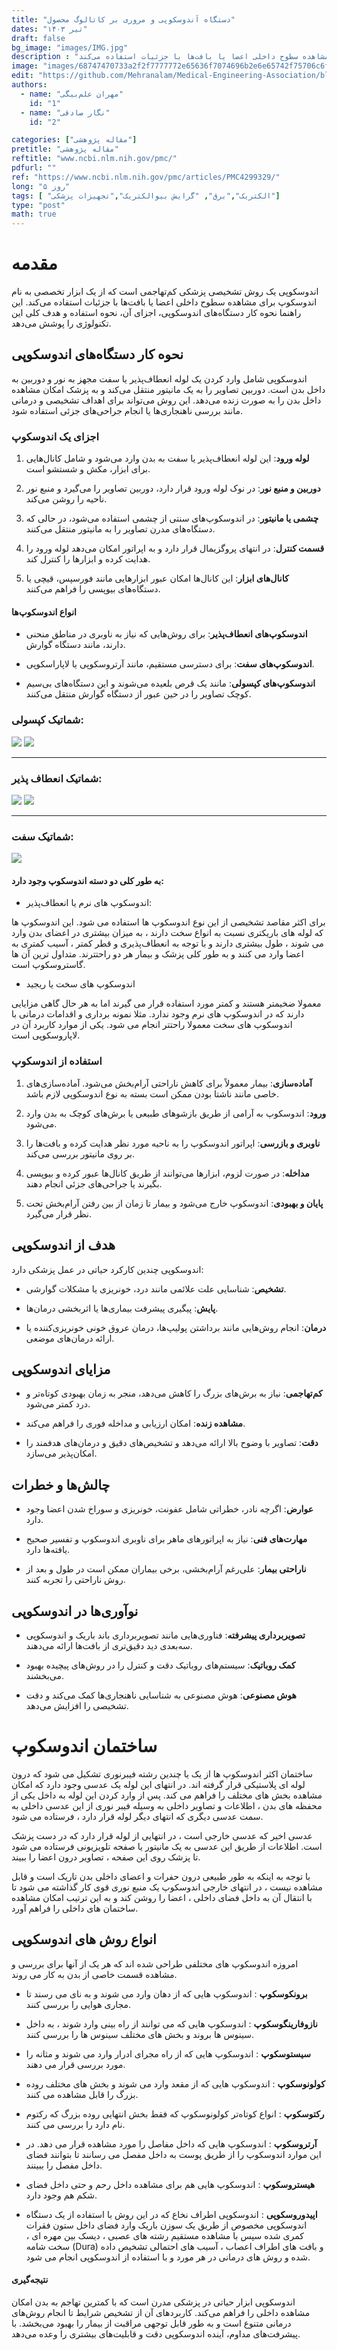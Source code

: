 ```yaml
---
title: "دستگاه آندوسکوپی و مروری بر کاتالوگ محصول"
dates: "تیر ۱۴۰۳"
draft: false
bg_image: "images/IMG.jpg"
description : "اندوسکوپی یک روش تشخیصی پزشکی کم‌تهاجمی است که از یک ابزار تخصصی به نام اندوسکوپ برای مشاهده سطوح داخلی اعضا یا بافت‌ها با جزئیات استفاده می‌کند"
image: "images/68747470733a2f2f7777772e65636f7074696b2e6e65742f75706c6f6164732f696d6167652f32303233303230372f254535253942254245254537253839253837312e706e67.png"
edit: "https://github.com/Mehranalam/Medical-Engineering-Association/blob/main/content/english/blog/Endoscopy.md"
authors:
  - name: "مهران علم‌بیگی"
    id: "1"
  - name: "نگار صادقی"
    id: "2"

categories: ["مقاله پژوهشی"]
pretitle: "مقاله پژوهشی"
reftitle: "www.ncbi.nlm.nih.gov/pmc/"
pdfurl: ""
ref: "https://www.ncbi.nlm.nih.gov/pmc/articles/PMC4299329/"
long: "۵ روز"
tags: [ "الکتریک","برق", "گرایش بیوالکتریک","تجهیزات پزشکی"]
type: "post"
math: true
---
```

# مقدمه
اندوسکوپی یک روش تشخیصی پزشکی کم‌تهاجمی است که از یک ابزار تخصصی به نام اندوسکوپ برای مشاهده سطوح داخلی اعضا یا بافت‌ها با جزئیات استفاده می‌کند. این راهنما نحوه کار دستگاه‌های اندوسکوپی، اجزای آن، نحوه استفاده و هدف کلی این تکنولوژی را پوشش می‌دهد.

## نحوه کار دستگاه‌های اندوسکوپی
اندوسکوپی شامل وارد کردن یک لوله انعطاف‌پذیر یا سفت مجهز به نور و دوربین به داخل بدن است. دوربین تصاویر را به یک مانیتور منتقل می‌کند و به پزشک امکان مشاهده داخل بدن را به صورت زنده می‌دهد. این روش می‌تواند برای اهداف تشخیصی و درمانی مانند بررسی ناهنجاری‌ها یا انجام جراحی‌های جزئی استفاده شود.

### اجزای یک اندوسکوپ

1. **لوله ورود**: این لوله انعطاف‌پذیر یا سفت به بدن وارد می‌شود و شامل کانال‌هایی برای ابزار، مکش و شستشو است.
   
3. **دوربین و منبع نور**: در نوک لوله ورود قرار دارد، دوربین تصاویر را می‌گیرد و منبع نور ناحیه را روشن می‌کند.
   
4. **چشمی یا مانیتور**: در اندوسکوپ‌های سنتی از چشمی استفاده می‌شود، در حالی که دستگاه‌های مدرن تصاویر را به مانیتور منتقل می‌کنند.
   
6. **قسمت کنترل**: در انتهای پروگزیمال قرار دارد و به اپراتور امکان می‌دهد لوله ورود را هدایت کرده و ابزارها را کنترل کند.
   
7. **کانال‌های ابزار**: این کانال‌ها امکان عبور ابزارهایی مانند فورسپس، قیچی یا دستگاه‌های بیوپسی را فراهم می‌کنند.

#### انواع اندوسکوپ‌ها

- **اندوسکوپ‌های انعطاف‌پذیر**: برای روش‌هایی که نیاز به ناوبری در مناطق منحنی دارند، مانند دستگاه گوارش.
  
- **اندوسکوپ‌های سفت**: برای دسترسی مستقیم، مانند آرتروسکوپی یا لاپاراسکوپی.
  
- **اندوسکوپ‌های کپسولی**: مانند یک قرص بلعیده می‌شوند و این دستگاه‌های بی‌سیم کوچک تصاویر را در حین عبور از دستگاه گوارش منتقل می‌کنند.


### شماتیک کپسولی:


<img src="https://www.manhattangastroenterology.com/wp-content/uploads/2022/09/Capsule-Endoscopy-System.jpg" class="img-fluid w-100"/>

<img src="https://www.mayoclinic.org/-/media/kcms/gbs/patient-consumer/images/2013/11/15/17/43/ds00319_-my00139_im04443_mcdc7_capsuleendoscopythu_jpg.jpg" class="img-fluid w-100"/>

----

  ### شماتیک انعطاف پذیر:

<img src="https://encrypted-tbn0.gstatic.com/images?q=tbn:ANd9GcTIXUKPrVXRop15mw0e1JxxIZjRd_7BcyP9xw&s" class="img-fluid w-100"/>

<img src="https://lh6.googleusercontent.com/proxy/c0jvHPT2GJ3_hevp0n0IvlQaotNV04E5o_MLZAEPTnbYgUu4af8Gq3brPGwXiIiZgcxa9bn6Jr8Hg_r6aW_NPjssjuzlX83JGYWTVW4vxnr_Vd9150FRtO-PTiwfV-Zbr4yyxuCd" class="img-fluid w-100"/>

-----

### شماتیک سفت:

<img src="https://www.ecoptik.net/uploads/image/20230207/%E5%9B%BE%E7%89%871.png" class="img-fluid w-100"/>


<br>

#### به طور کلی دو دسته اندوسکوپ وجود دارد:


- اندوسکوپ های نرم یا انعطاف‌پذیر:
  
برای اکثر مقاصد تشخیصی از این نوع اندوسکوپ ها استفاده می شود. این اندوسکوپ ها که لوله های باریکتری نسبت به انواع سخت دارند ، به میزان بیشتری در اعضای بدن وارد می شوند ، طول بیشتری دارند و با توجه به انعطاف‌پذیری و قطر کمتر ، آسیب کمتری به اعضا وارد می کنند و به طور کلی پزشک و بیمار هر دو راحتترند. متداول ترین آن ها گاستروسکوپ است.


- اندوسکوپ های سخت یا ریجید
  
معمولا ضخیمتر هستند و کمتر مورد استفاده قرار می گیرند اما به هر حال گاهی مزایایی دارند که در اندوسکوپ های نرم وجود ندارد. مثلا نمونه برداری و اقدامات درمانی با اندوسکوپ های سخت معمولا راحتتر انجام می شود. یکی از موارد کاربرد آن در لاپاروسکوپی است.


### استفاده از اندوسکوپ

1. **آماده‌سازی**: بیمار معمولاً برای کاهش ناراحتی آرام‌بخش می‌شود. آماده‌سازی‌های خاصی مانند ناشتا بودن ممکن است بسته به نوع اندوسکوپی لازم باشد.
   
3. **ورود**: اندوسکوپ به آرامی از طریق بازشوهای طبیعی یا برش‌های کوچک به بدن وارد می‌شود.
   
4. **ناوبری و بازرسی**: اپراتور اندوسکوپ را به ناحیه مورد نظر هدایت کرده و بافت‌ها را بر روی مانیتور بررسی می‌کند.
   
6. **مداخله**: در صورت لزوم، ابزارها می‌توانند از طریق کانال‌ها عبور کرده و بیوپسی بگیرند یا جراحی‌های جزئی انجام دهند.
   
8. **پایان و بهبودی**: اندوسکوپ خارج می‌شود و بیمار تا زمان از بین رفتن آرام‌بخش تحت نظر قرار می‌گیرد.

## هدف از اندوسکوپی

اندوسکوپی چندین کارکرد حیاتی در عمل پزشکی دارد:

- **تشخیص**: شناسایی علت علائمی مانند درد، خونریزی یا مشکلات گوارشی.
  
- **پایش**: پیگیری پیشرفت بیماری‌ها یا اثربخشی درمان‌ها.
  
- **درمان**: انجام روش‌هایی مانند برداشتن پولیپ‌ها، درمان عروق خونی خونریزی‌کننده یا ارائه درمان‌های موضعی.

## مزایای اندوسکوپی


- **کم‌تهاجمی**: نیاز به برش‌های بزرگ را کاهش می‌دهد، منجر به زمان بهبودی کوتاه‌تر و درد کمتر می‌شود.
  
- **مشاهده زنده**: امکان ارزیابی و مداخله فوری را فراهم می‌کند.
  
- **دقت**: تصاویر با وضوح بالا ارائه می‌دهد و تشخیص‌های دقیق و درمان‌های هدفمند را امکان‌پذیر می‌سازد.


## چالش‌ها و خطرات


- **عوارض**: اگرچه نادر، خطراتی شامل عفونت، خونریزی و سوراخ شدن اعضا وجود دارد.
  
- **مهارت‌های فنی**: نیاز به اپراتورهای ماهر برای ناوبری اندوسکوپ و تفسیر صحیح یافته‌ها دارد.
  
- **ناراحتی بیمار**: علی‌رغم آرام‌بخشی، برخی بیماران ممکن است در طول و بعد از روش ناراحتی را تجربه کنند.

## نوآوری‌ها در اندوسکوپی


- **تصویربرداری پیشرفته**: فناوری‌هایی مانند تصویربرداری باند باریک و اندوسکوپی سه‌بعدی دید دقیق‌تری از بافت‌ها ارائه می‌دهند.
  
- **کمک روباتیک**: سیستم‌های روباتیک دقت و کنترل را در روش‌های پیچیده بهبود می‌بخشند.
  
- **هوش مصنوعی**: هوش مصنوعی به شناسایی ناهنجاری‌ها کمک می‌کند و دقت تشخیصی را افزایش می‌دهد.


# ساختمان اندوسکوپ

ساختمان اکثر اندوسکوپ ها از یک یا چندین رشته فیبرنوری تشکیل می شود که درون لوله ای پلاستیکی قرار گرفته اند. در انتهای این لوله یک عدسی وجود دارد که امکان مشاهده بخش های مختلف را فراهم می کند. پس از وارد کردن این لوله به داخل یکی از محفظه های بدن ، اطلاعات و تصاویر داخلی به وسیله فیبر نوری از این عدسی داخلی به سمت عدسی دیگری که انتهای دیگر لوله قرار دارد ، فرستاده می شود. 


عدسی اخیر که عدسی خارجی است ، در انتهایی از لوله قرار دارد که در دست پزشک است. اطلاعات از طریق این عدسی به یک مانیتور یا صفحه تلویزیونی فرستاده می شود تا پزشک روی این صفحه ، تصاویر درون اعضا را ببیند.

با توجه به اینکه به طور طبیعی درون حفرات و اعضای داخلی بدن تاریک است و قابل مشاهده نیست ، در انتهای خارجی اندوسکوپ یک منبع نوری قوی کار گذاشته می شود تا با انتقال آن به داخل فضای داخلی ، اعضا را روشن کند و به این ترتیب امکان مشاهده ساختمان های داخلی را فراهم آورد.


## انواع روش های اندوسکوپی

امروزه اندوسکوپ های مختلفی طراحی شده اند که هر یک از آنها برای بررسی و مشاهده قسمت خاصی از بدن به کار می روند.

- **برونکوسکوپ** : اندوسکوپ هایی که از دهان وارد می شوند و به نای می رسند تا مجاری هوایی را بررسی کنند.


- **نازوفارینگوسکوپ** : اندوسکوپ هایی که می توانند از راه بینی وارد شوند ، به داخل سینوس ها بروند و بخش های مختلف سینوس ها را بررسی کنند.


- **سیستوسکوپ** : اندوسکوپ هایی که از راه مجرای ادرار وارد می شوند و مثانه را مورد بررسی قرار می دهند.


- **کولونوسکوپ** : اندوسکوپ هایی که از مقعد وارد می شوند و بخش های مختلف روده بزرگ را قابل مشاهده می کنند.


- **رکتوسکوپ** : انواع کوتاه‌تر کولونوسکوپ که فقط بخش انتهایی روده بزرگ که رکتوم نام دارد را بررسی می کنند.


 -  **آرتروسکوپ** : اندوسکوپ هایی که داخل مفاصل را مورد مشاهده قرار می دهد. در این موارد اندوسکوپ را از طریق پوست به داخل مفصل می رسانند تا بتوانند فضای داخل مفصل را ببینند.


- **هیستروسکوپ** : اندوسکوپ هایی هم برای مشاهده داخل رحم و حتی داخل فضای شکم هم وجود دارد.


- **اپیدوروسکوپی** : اندوسکوپی اطراف نخاع که در این روش با استفاده از یک دستگاه اندوسکوپی مخصوص از طریق یک سوزن باریک وارد فضای داخل ستون فقرات کمری شده سپس با مشاهده مستقیم رشته های عصبی ، دیسک بین مهره ای ، سخت شامه (Dura) و بافت های اطراف اعصاب ، آسیب های احتمالی تشخیص داده شده و روش های درمانی در هر مورد و با استفاده از اندوسکوپی انجام می شود.

#### نتیجه‌گیری
اندوسکوپی ابزار حیاتی در پزشکی مدرن است که با کمترین تهاجم به بدن امکان مشاهده داخلی را فراهم می‌کند. کاربردهای آن از تشخیص شرایط تا انجام روش‌های درمانی متنوع است و به طور قابل توجهی مراقبت از بیمار را بهبود می‌بخشد. با پیشرفت‌های مداوم، آینده اندوسکوپی دقت و قابلیت‌های بیشتری را وعده می‌دهد.
